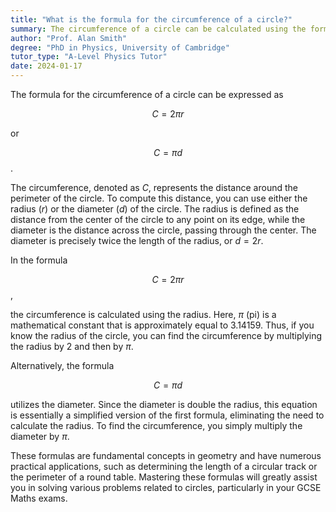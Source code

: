 ```yaml
---
title: "What is the formula for the circumference of a circle?"
summary: The circumference of a circle can be calculated using the formulas $ C = 2\pi r $ or $ C = \pi d $, where $ r $ is the radius and $ d $ is the diameter.
author: "Prof. Alan Smith"
degree: "PhD in Physics, University of Cambridge"
tutor_type: "A-Level Physics Tutor"
date: 2024-01-17
---
```


The formula for the circumference of a circle can be expressed as 

$$ C = 2\pi r $$ 

or 

$$ C = \pi d $$.

The circumference, denoted as $C$, represents the distance around the perimeter of the circle. To compute this distance, you can use either the radius ($r$) or the diameter ($d$) of the circle. The radius is defined as the distance from the center of the circle to any point on its edge, while the diameter is the distance across the circle, passing through the center. The diameter is precisely twice the length of the radius, or $d = 2r$.

In the formula 

$$ C = 2\pi r $$, 

the circumference is calculated using the radius. Here, $\pi$ (pi) is a mathematical constant that is approximately equal to $3.14159$. Thus, if you know the radius of the circle, you can find the circumference by multiplying the radius by $2$ and then by $\pi$.

Alternatively, the formula 

$$ C = \pi d $$ 

utilizes the diameter. Since the diameter is double the radius, this equation is essentially a simplified version of the first formula, eliminating the need to calculate the radius. To find the circumference, you simply multiply the diameter by $\pi$.

These formulas are fundamental concepts in geometry and have numerous practical applications, such as determining the length of a circular track or the perimeter of a round table. Mastering these formulas will greatly assist you in solving various problems related to circles, particularly in your GCSE Maths exams.
    